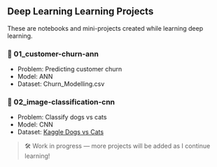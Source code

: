 ## Deep Learning Learning Projects

These are notebooks and mini-projects created while learning deep learning.

### 📁 01_customer-churn-ann
- Problem: Predicting customer churn
- Model: ANN
- Dataset: Churn_Modelling.csv

### 📁 02_image-classification-cnn
- Problem: Classify dogs vs cats
- Model: CNN
- Dataset: [Kaggle Dogs vs Cats](https://www.kaggle.com/datasets/salader/dogs-vs-cats)


> 🛠️ Work in progress — more projects will be added as I continue learning!
